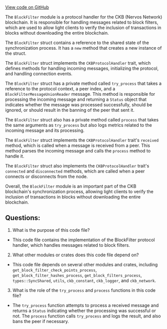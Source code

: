 [View code on GitHub](https://github.com/nervosnetwork/ckb/sync/src/filter/mod.rs)

The `BlockFilter` module is a protocol handler for the CKB (Nervos Network) blockchain. It is responsible for handling messages related to block filters, which are used to allow light clients to verify the inclusion of transactions in blocks without downloading the entire blockchain.

The `BlockFilter` struct contains a reference to the shared state of the synchronization process. It has a `new` method that creates a new instance of the struct.

The `BlockFilter` struct implements the `CKBProtocolHandler` trait, which defines methods for handling incoming messages, initializing the protocol, and handling connection events.

The `BlockFilter` struct has a private method called `try_process` that takes a reference to the protocol context, a peer index, and a `BlockFilterMessageUnionReader` message. This method is responsible for processing the incoming message and returning a `Status` object that indicates whether the message was processed successfully, should be ignored, or should result in the banning of the peer that sent it.

The `BlockFilter` struct also has a private method called `process` that takes the same arguments as `try_process` but also logs metrics related to the incoming message and its processing.

The `BlockFilter` struct implements the `CKBProtocolHandler` trait's `received` method, which is called when a message is received from a peer. This method parses the incoming message and calls the `process` method to handle it.

The `BlockFilter` struct also implements the `CKBProtocolHandler` trait's `connected` and `disconnected` methods, which are called when a peer connects or disconnects from the node.

Overall, the `BlockFilter` module is an important part of the CKB blockchain's synchronization process, allowing light clients to verify the inclusion of transactions in blocks without downloading the entire blockchain.
## Questions: 
 1. What is the purpose of this code file?
- This code file contains the implementation of the BlockFilter protocol handler, which handles messages related to block filters.

2. What other modules or crates does this code file depend on?
- This code file depends on several other modules and crates, including `get_block_filter_check_points_process`, `get_block_filter_hashes_process`, `get_block_filters_process`, `types::SyncShared`, `utils`, `ckb_constant`, `ckb_logger`, and `ckb_network`.

3. What is the role of the `try_process` and `process` functions in this code file?
- The `try_process` function attempts to process a received message and returns a `Status` indicating whether the processing was successful or not. The `process` function calls `try_process` and logs the result, and also bans the peer if necessary.